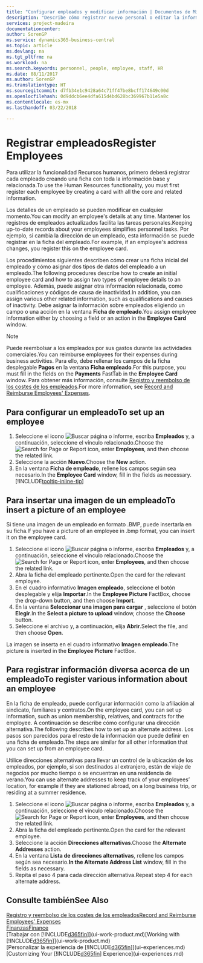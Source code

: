 ```yaml
---
title: "Configurar empleados y modificar información | Documentos de Microsoft"
description: "Describe cómo registrar nuevo personal o editar la información del personal existente."
services: project-madeira
documentationcenter: 
author: SorenGP
ms.service: dynamics365-business-central
ms.topic: article
ms.devlang: na
ms.tgt_pltfrm: na
ms.workload: na
ms.search.keywords: personnel, people, employee, staff, HR
ms.date: 08/11/2017
ms.author: SorenGP
ms.translationtype: HT
ms.sourcegitcommit: d7fb34e1c9428a64c71ff47be8bcff174649c00d
ms.openlocfilehash: 0d9ddcb6ee4dfa615d4bd628bc369967b11e5a8c
ms.contentlocale: es-mx
ms.lasthandoff: 03/22/2018

---
```

# <a name="register-employees"></a><span data-ttu-id="bf9c8-103">Registrar empleados</span><span class="sxs-lookup"><span data-stu-id="bf9c8-103">Register Employees</span></span>
<span data-ttu-id="bf9c8-104">Para utilizar la funcionalidad Recursos humanos, primero deberá registrar cada empleado creando una ficha con toda la información base y relacionada.</span><span class="sxs-lookup"><span data-stu-id="bf9c8-104">To use the Human Resources functionality, you must first register each employee by creating a card with all the core and related information.</span></span>

<span data-ttu-id="bf9c8-105">Los detalles de un empleado se pueden modificar en cualquier momento.</span><span class="sxs-lookup"><span data-stu-id="bf9c8-105">You can modify an employee's details at any time.</span></span> <span data-ttu-id="bf9c8-106">Mantener los registros de empleados actualizados facilita las tareas personales.</span><span class="sxs-lookup"><span data-stu-id="bf9c8-106">Keeping up-to-date records about your employees simplifies personnel tasks.</span></span> <span data-ttu-id="bf9c8-107">Por ejemplo, si cambia la dirección de un empleado, esta información se puede registrar en la ficha del empleado.</span><span class="sxs-lookup"><span data-stu-id="bf9c8-107">For example, if an employee's address changes, you register this on the employee card.</span></span>

<span data-ttu-id="bf9c8-108">Los procedimientos siguientes describen cómo crear una ficha inicial del empleado y cómo asignar dos tipos de datos del empleado a un empleado.</span><span class="sxs-lookup"><span data-stu-id="bf9c8-108">The following procedures describe how to create an initial employee card and how to assign two types of employee details to an employee.</span></span> <span data-ttu-id="bf9c8-109">Además, puede asignar otra información relacionada, como cualificaciones y códigos de causa de inactividad.</span><span class="sxs-lookup"><span data-stu-id="bf9c8-109">In addition, you can assign various other related information, such as qualifications and causes of inactivity.</span></span> <span data-ttu-id="bf9c8-110">Debe asignar la información sobre empleados eligiendo un campo o una acción en la ventana **Ficha de empleado**.</span><span class="sxs-lookup"><span data-stu-id="bf9c8-110">You assign employee information either by choosing a field or an action in the **Employee Card** window.</span></span>

> [!NOTE]  
> <span data-ttu-id="bf9c8-111">Puede reembolsar a los empleados por sus gastos durante las actividades comerciales.</span><span class="sxs-lookup"><span data-stu-id="bf9c8-111">You can reimburse employees for their expenses during business activities.</span></span> <span data-ttu-id="bf9c8-112">Para ello, debe rellenar los campos de la ficha desplegable **Pagos** en la ventana **Ficha empleado**.</span><span class="sxs-lookup"><span data-stu-id="bf9c8-112">For this purpose, you must fill in the fields on the **Payments** FastTab in the **Employee Card** window.</span></span> <span data-ttu-id="bf9c8-113">Para obtener más información, consulte [Registro y reembolso de los costes de los empleados](finance-how-record-reimburse-employee-expenses.md).</span><span class="sxs-lookup"><span data-stu-id="bf9c8-113">For more information, see [Record and Reimburse Employees' Expenses](finance-how-record-reimburse-employee-expenses.md).</span></span>

## <a name="to-set-up-an-employee"></a><span data-ttu-id="bf9c8-114">Para configurar un empleado</span><span class="sxs-lookup"><span data-stu-id="bf9c8-114">To set up an employee</span></span>
1. <span data-ttu-id="bf9c8-115">Seleccione el icono ![Buscar página o informe](media/ui-search/search_small.png "icono Buscar página o informe"), escriba **Empleados** y, a continuación, seleccione el vínculo relacionado.</span><span class="sxs-lookup"><span data-stu-id="bf9c8-115">Choose the ![Search for Page or Report](media/ui-search/search_small.png "Search for Page or Report icon") icon, enter **Employees**, and then choose the related link.</span></span>
2. <span data-ttu-id="bf9c8-116">Seleccione la acción **Nuevo**.</span><span class="sxs-lookup"><span data-stu-id="bf9c8-116">Choose the **New** action.</span></span>
3. <span data-ttu-id="bf9c8-117">En la ventana **Ficha de empleado**, rellene los campos según sea necesario.</span><span class="sxs-lookup"><span data-stu-id="bf9c8-117">In the **Employee Card** window, fill in the fields as necessary.</span></span> [!INCLUDE[tooltip-inline-tip](includes/tooltip-inline-tip_md.md)]

## <a name="to-insert-a-picture-of-an-employee"></a><span data-ttu-id="bf9c8-118">Para insertar una imagen de un empleado</span><span class="sxs-lookup"><span data-stu-id="bf9c8-118">To insert a picture of an employee</span></span>
<span data-ttu-id="bf9c8-119">Si tiene una imagen de un empleado en formato .BMP, puede insertarla en su ficha.</span><span class="sxs-lookup"><span data-stu-id="bf9c8-119">If you have a picture of an employee in .bmp format, you can insert it on the employee card.</span></span>

1. <span data-ttu-id="bf9c8-120">Seleccione el icono ![Buscar página o informe](media/ui-search/search_small.png "icono Buscar página o informe"), escriba **Empleados** y, a continuación, seleccione el vínculo relacionado.</span><span class="sxs-lookup"><span data-stu-id="bf9c8-120">Choose the ![Search for Page or Report](media/ui-search/search_small.png "Search for Page or Report icon") icon, enter **Employees**, and then choose the related link.</span></span>
2. <span data-ttu-id="bf9c8-121">Abra la ficha del empleado pertinente.</span><span class="sxs-lookup"><span data-stu-id="bf9c8-121">Open the card for the relevant employee.</span></span>
3. <span data-ttu-id="bf9c8-122">En el cuadro informativo **Imagen empleado**, seleccione el botón desplegable y elija **Importar**.</span><span class="sxs-lookup"><span data-stu-id="bf9c8-122">In the **Employee Picture** FactBox, choose the drop-down button, and then choose **Import**.</span></span>
4. <span data-ttu-id="bf9c8-123">En la ventana **Seleccionar una imagen para cargar** , seleccione el botón **Elegir**.</span><span class="sxs-lookup"><span data-stu-id="bf9c8-123">In the **Select a picture to upload** window, choose the **Choose** button.</span></span>
5. <span data-ttu-id="bf9c8-124">Seleccione el archivo y, a continuación, elija **Abrir**.</span><span class="sxs-lookup"><span data-stu-id="bf9c8-124">Select the file, and then choose **Open**.</span></span>

<span data-ttu-id="bf9c8-125">La imagen se inserta en el cuadro informativo **Imagen empleado**.</span><span class="sxs-lookup"><span data-stu-id="bf9c8-125">The picture is inserted in the **Employee Picture** FactBox.</span></span>

## <a name="to-register-various-information-about-an-employee"></a><span data-ttu-id="bf9c8-126">Para registrar información diversa acerca de un empleado</span><span class="sxs-lookup"><span data-stu-id="bf9c8-126">To register various information about an employee</span></span>
<span data-ttu-id="bf9c8-127">En la ficha de empleado, puede configurar información como la afiliación al sindicato, familiares y contratos.</span><span class="sxs-lookup"><span data-stu-id="bf9c8-127">On the employee card, you can set up information, such as union membership, relatives, and contracts for the employee.</span></span> <span data-ttu-id="bf9c8-128">A continuación se describe cómo configurar una dirección alternativa.</span><span class="sxs-lookup"><span data-stu-id="bf9c8-128">The following describes how to set up an alternate address.</span></span> <span data-ttu-id="bf9c8-129">Los pasos son parecidos para el resto de la información que puede definir en una ficha de empleado.</span><span class="sxs-lookup"><span data-stu-id="bf9c8-129">The steps are similar for all other information that you can set up from an employee card.</span></span>

<span data-ttu-id="bf9c8-130">Utilice direcciones alternativas para llevar un control de la ubicación de los empleados, por ejemplo, si son destinados al extranjero, están de viaje de negocios por mucho tiempo o se encuentran en una residencia de verano.</span><span class="sxs-lookup"><span data-stu-id="bf9c8-130">You can use alternate addresses to keep track of your employees’ location, for example if they are stationed abroad, on a long business trip, or residing at a summer residence.</span></span>

1. <span data-ttu-id="bf9c8-131">Seleccione el icono ![Buscar página o informe](media/ui-search/search_small.png "icono Buscar página o informe"), escriba **Empleados** y, a continuación, seleccione el vínculo relacionado.</span><span class="sxs-lookup"><span data-stu-id="bf9c8-131">Choose the ![Search for Page or Report](media/ui-search/search_small.png "Search for Page or Report icon") icon, enter **Employees**, and then choose the related link.</span></span>
2. <span data-ttu-id="bf9c8-132">Abra la ficha del empleado pertinente.</span><span class="sxs-lookup"><span data-stu-id="bf9c8-132">Open the card for the relevant employee.</span></span>
3. <span data-ttu-id="bf9c8-133">Seleccione la acción **Direcciones alternativas**.</span><span class="sxs-lookup"><span data-stu-id="bf9c8-133">Choose the **Alternate Addresses** action.</span></span>
4. <span data-ttu-id="bf9c8-134">En la ventana **Lista de direcciones alternativas**, rellene los campos según sea necesario.</span><span class="sxs-lookup"><span data-stu-id="bf9c8-134">**In the Alternate Address List** window, fill in the fields as necessary.</span></span>
5. <span data-ttu-id="bf9c8-135">Repita el paso 4 para cada dirección alternativa.</span><span class="sxs-lookup"><span data-stu-id="bf9c8-135">Repeat step 4 for each alternate address.</span></span>

## <a name="see-also"></a><span data-ttu-id="bf9c8-136">Consulte también</span><span class="sxs-lookup"><span data-stu-id="bf9c8-136">See Also</span></span>
[<span data-ttu-id="bf9c8-137">Registro y reembolso de los costes de los empleados</span><span class="sxs-lookup"><span data-stu-id="bf9c8-137">Record and Reimburse Employees' Expenses</span></span>](finance-how-record-reimburse-employee-expenses.md)  
[<span data-ttu-id="bf9c8-138">Finanzas</span><span class="sxs-lookup"><span data-stu-id="bf9c8-138">Finance</span></span>](finance.md)  
<span data-ttu-id="bf9c8-139">[Trabajar con [!INCLUDE[d365fin](includes/d365fin_md.md)]](ui-work-product.md)</span><span class="sxs-lookup"><span data-stu-id="bf9c8-139">[Working with [!INCLUDE[d365fin](includes/d365fin_md.md)]](ui-work-product.md)</span></span>  
<span data-ttu-id="bf9c8-140">[Personalizar la experiencia de [!INCLUDE[d365fin](includes/d365fin_md.md)]](ui-experiences.md)</span><span class="sxs-lookup"><span data-stu-id="bf9c8-140">[Customizing Your [!INCLUDE[d365fin](includes/d365fin_md.md)] Experience](ui-experiences.md)</span></span>

